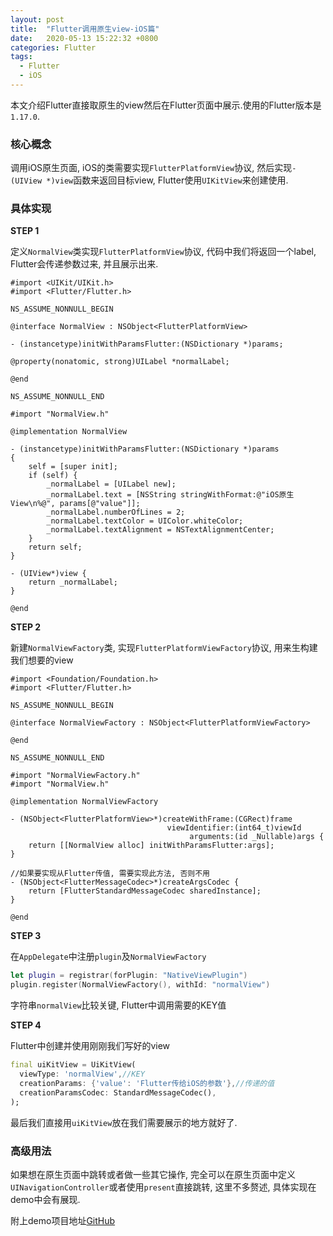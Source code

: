 ```yaml
---
layout: post
title:  "Flutter调用原生view-iOS篇"
date:   2020-05-13 15:22:32 +0800
categories: Flutter
tags:
  - Flutter
  - iOS
---
```

本文介绍Flutter直接取原生的view然后在Flutter页面中展示.使用的Flutter版本是`1.17.0`.
### 核心概念
调用iOS原生页面, iOS的类需要实现`FlutterPlatformView`协议, 然后实现`- (UIView *)view`函数来返回目标view, Flutter使用`UIKitView`来创建使用.
### 具体实现

**STEP 1**

定义`NormalView`类实现`FlutterPlatformView`协议, 代码中我们将返回一个label, Flutter会传递参数过来, 并且展示出来.

```
#import <UIKit/UIKit.h>
#import <Flutter/Flutter.h>

NS_ASSUME_NONNULL_BEGIN

@interface NormalView : NSObject<FlutterPlatformView>

- (instancetype)initWithParamsFlutter:(NSDictionary *)params;

@property(nonatomic, strong)UILabel *normalLabel;

@end

NS_ASSUME_NONNULL_END
```

```
#import "NormalView.h"

@implementation NormalView

- (instancetype)initWithParamsFlutter:(NSDictionary *)params
{
    self = [super init];
    if (self) {
        _normalLabel = [UILabel new];
        _normalLabel.text = [NSString stringWithFormat:@"iOS原生View\n%@", params[@"value"]];
        _normalLabel.numberOfLines = 2;
        _normalLabel.textColor = UIColor.whiteColor;
        _normalLabel.textAlignment = NSTextAlignmentCenter;
    }
    return self;
}

- (UIView*)view {
    return _normalLabel;
}

@end
```
**STEP 2**

新建`NormalViewFactory`类, 实现`FlutterPlatformViewFactory`协议, 用来生构建我们想要的view
```
#import <Foundation/Foundation.h>
#import <Flutter/Flutter.h>

NS_ASSUME_NONNULL_BEGIN

@interface NormalViewFactory : NSObject<FlutterPlatformViewFactory>

@end

NS_ASSUME_NONNULL_END
```
```
#import "NormalViewFactory.h"
#import "NormalView.h"

@implementation NormalViewFactory

- (NSObject<FlutterPlatformView>*)createWithFrame:(CGRect)frame
                                   viewIdentifier:(int64_t)viewId
                                        arguments:(id _Nullable)args {
    return [[NormalView alloc] initWithParamsFlutter:args];
}

//如果要实现从Flutter传值, 需要实现此方法, 否则不用
- (NSObject<FlutterMessageCodec>*)createArgsCodec {
    return [FlutterStandardMessageCodec sharedInstance];
}

@end
```
**STEP 3**

在`AppDelegate`中注册`plugin`及`NormalViewFactory`
```swift
let plugin = registrar(forPlugin: "NativeViewPlugin")
plugin.register(NormalViewFactory(), withId: "normalView")
```
字符串`normalView`比较关键, Flutter中调用需要的KEY值

**STEP 4**

Flutter中创建并使用刚刚我们写好的view
```dart
final uiKitView = UiKitView(
  viewType: 'normalView',//KEY
  creationParams: {'value': 'Flutter传给iOS的参数'},//传递的值
  creationParamsCodec: StandardMessageCodec(),
);
```
最后我们直接用`uiKitView`放在我们需要展示的地方就好了.

### 高级用法
如果想在原生页面中跳转或者做一些其它操作, 完全可以在原生页面中定义`UINavigationController`或者使用`present`直接跳转, 这里不多赘述, 具体实现在demo中会有展现.

附上demo项目地址[GitHub](https://github.com/WangYyyyy/flutter_native_views)